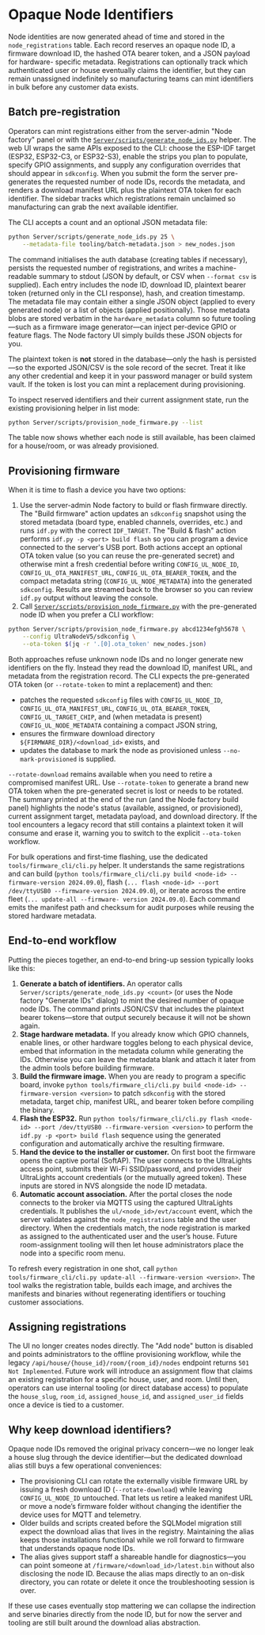 # Opaque Node Identifiers

Node identities are now generated ahead of time and stored in the
`node_registrations` table. Each record reserves an opaque node ID, a firmware
download ID, the hashed OTA bearer token, and a JSON payload for hardware-
specific metadata. Registrations can optionally track which authenticated user
or house eventually claims the identifier, but they can remain unassigned
indefinitely so manufacturing teams can mint identifiers in bulk before any
customer data exists.

## Batch pre-registration

Operators can mint registrations either from the server-admin "Node factory"
panel or with the
[`Server/scripts/generate_node_ids.py`](../scripts/generate_node_ids.py) helper.
The web UI wraps the same APIs exposed to the CLI: choose the ESP-IDF target
(ESP32, ESP32-C3, or ESP32-S3), enable the strips you plan to populate, specify
GPIO assignments, and supply any configuration overrides that should appear in
`sdkconfig`. When you submit the form the server pre-generates the requested
number of node IDs, records the metadata, and renders a download manifest URL
plus the plaintext OTA token for each identifier. The sidebar tracks which
registrations remain unclaimed so manufacturing can grab the next available
identifier.

The CLI accepts a count and an optional JSON metadata file:

```bash
python Server/scripts/generate_node_ids.py 25 \
    --metadata-file tooling/batch-metadata.json > new_nodes.json
```

The command initialises the auth database (creating tables if necessary),
persists the requested number of registrations, and writes a machine-readable
summary to stdout (JSON by default, or CSV when `--format csv` is supplied).
Each entry includes the node ID, download ID, plaintext bearer token (returned
only in the CLI response), hash, and creation timestamp. The metadata file may
contain either a single JSON object
(applied to every generated node) or a list of objects (applied positionally).
Those metadata blobs are stored verbatim in the `hardware_metadata` column so
future tooling—such as a firmware image generator—can inject per-device GPIO or
feature flags. The Node factory UI simply builds these JSON objects for you.

The plaintext token is **not** stored in the database—only the hash is
persisted—so the exported JSON/CSV is the sole record of the secret. Treat it
like any other credential and keep it in your password manager or build system
vault. If the token is lost you can mint a replacement during provisioning.

To inspect reserved identifiers and their current assignment state, run the
existing provisioning helper in list mode:

```bash
python Server/scripts/provision_node_firmware.py --list
```

The table now shows whether each node is still available, has been claimed for a
house/room, or was already provisioned.

## Provisioning firmware

When it is time to flash a device you have two options:

1. Use the server-admin Node factory to build or flash firmware directly. The
   "Build firmware" action updates an `sdkconfig` snapshot using the stored
   metadata (board type, enabled channels, overrides, etc.) and runs `idf.py`
   with the correct `IDF_TARGET`. The "Build & flash" action performs
   `idf.py -p <port> build flash` so you can program a device connected to the
   server's USB port. Both actions accept an optional OTA token value (so you
   can reuse the pre-generated secret) and otherwise mint a fresh credential
   before writing `CONFIG_UL_NODE_ID`,
   `CONFIG_UL_OTA_MANIFEST_URL`, `CONFIG_UL_OTA_BEARER_TOKEN`, and the compact
   metadata string (`CONFIG_UL_NODE_METADATA`) into the generated `sdkconfig`.
   Results are streamed back to the browser so you can review `idf.py` output
   without leaving the console.
2. Call [`Server/scripts/provision_node_firmware.py`](../scripts/provision_node_firmware.py)
   with the pre-generated node ID when you prefer a CLI workflow:

```bash
python Server/scripts/provision_node_firmware.py abcd1234efgh5678 \
    --config UltraNodeV5/sdkconfig \
    --ota-token $(jq -r '.[0].ota_token' new_nodes.json)
```

Both approaches refuse unknown node IDs and no longer generate new identifiers
on the fly. Instead they read the download ID, manifest URL, and metadata from
the registration record. The CLI expects the pre-generated OTA token (or
`--rotate-token` to mint a replacement) and then:

* patches the requested `sdkconfig` files with
  `CONFIG_UL_NODE_ID`, `CONFIG_UL_OTA_MANIFEST_URL`,
  `CONFIG_UL_OTA_BEARER_TOKEN`, `CONFIG_UL_TARGET_CHIP`, and (when metadata is
  present) `CONFIG_UL_NODE_METADATA` containing a compact JSON string,
* ensures the firmware download directory `${FIRMWARE_DIR}/<download_id>` exists,
  and
* updates the database to mark the node as provisioned unless
  `--no-mark-provisioned` is supplied.

`--rotate-download` remains available when you need to retire a compromised
manifest URL. Use `--rotate-token` to generate a brand new OTA token when the
pre-generated secret is lost or needs to be rotated. The summary printed at the
end of the run (and the Node factory build panel) highlights the node's status
(available, assigned, or provisioned), current assignment target, metadata
payload, and download directory. If the tool encounters a legacy record that
still contains a plaintext token it will consume and erase it, warning you to
switch to the explicit `--ota-token` workflow.

For bulk operations and first-time flashing, use the dedicated
`tools/firmware_cli/cli.py` helper. It understands the same registrations and can
build (`python tools/firmware_cli/cli.py build <node-id> --firmware-version
2024.09.0`), flash (`... flash <node-id> --port /dev/ttyUSB0 --firmware-version
2024.09.0`), or iterate across the entire fleet (`... update-all --firmware-
version 2024.09.0`). Each command emits the manifest path and checksum for audit
purposes while reusing the stored hardware metadata.

## End-to-end workflow

Putting the pieces together, an end-to-end bring-up session typically looks like
this:

1. **Generate a batch of identifiers.** An operator calls
   `Server/scripts/generate_node_ids.py <count>` (or uses the Node factory
   "Generate IDs" dialog) to mint the desired number of opaque node IDs. The
   command prints JSON/CSV that includes the plaintext bearer tokens—store that
   output securely because it will not be shown again.
2. **Stage hardware metadata.** If you already know which GPIO channels, enable
   lines, or other hardware toggles belong to each physical device, embed that
   information in the metadata column while generating the IDs. Otherwise you can
   leave the metadata blank and attach it later from the admin tools before
   building firmware.
3. **Build the firmware image.** When you are ready to program a specific board,
   invoke `python tools/firmware_cli/cli.py build <node-id> --firmware-version
   <version>` to patch `sdkconfig` with the stored metadata, target chip,
   manifest URL, and bearer token before compiling the binary.
4. **Flash the ESP32.** Run `python tools/firmware_cli/cli.py flash <node-id>
   --port /dev/ttyUSB0 --firmware-version <version>` to perform the
   `idf.py -p <port> build flash` sequence using the generated configuration and
   automatically archive the resulting firmware.
5. **Hand the device to the installer or customer.** On first boot the firmware
   opens the captive portal (SoftAP). The user connects to the UltraLights access
   point, submits their Wi-Fi SSID/password, and provides their UltraLights
   account credentials (or the mutually agreed token). These inputs are stored in
   NVS alongside the node ID metadata.
6. **Automatic account association.** After the portal closes the node connects
   to the broker via MQTTS using the captured UltraLights credentials. It publishes
   the `ul/<node_id>/evt/account` event, which the server validates against the
   `node_registrations` table and the user directory. When the credentials match,
   the node registration is marked as assigned to the authenticated user and the
   user’s house. Future room-assignment tooling will then let house administrators
   place the node into a specific room menu.

To refresh every registration in one shot, call `python tools/firmware_cli/cli.py
update-all --firmware-version <version>`. The tool walks the registration table,
builds each image, and archives the manifests and binaries without regenerating
identifiers or touching customer associations.

## Assigning registrations

The UI no longer creates nodes directly. The "Add node" button is disabled and
points administrators to the offline provisioning workflow, while the legacy
`/api/house/{house_id}/room/{room_id}/nodes` endpoint returns
`501 Not Implemented`. Future work will introduce an assignment flow that claims
an existing registration for a specific house, user, and room. Until then,
operators can use internal tooling (or direct database access) to populate the
`house_slug`, `room_id`, `assigned_house_id`, and `assigned_user_id` fields once
a device is tied to a customer.

## Why keep download identifiers?

Opaque node IDs removed the original privacy concern—we no longer leak a house
slug through the device identifier—but the dedicated download alias still buys a
few operational conveniences:

* The provisioning CLI can rotate the externally visible firmware URL by issuing
  a fresh download ID (`--rotate-download`) while leaving
  `CONFIG_UL_NODE_ID` untouched. That lets us retire a leaked manifest URL or
  move a node’s firmware folder without changing the identifier the device uses
  for MQTT and telemetry.
* Older builds and scripts created before the SQLModel migration still expect the
  download alias that lives in the registry. Maintaining the alias keeps those
  installations functional while we roll forward to firmware that understands
  opaque node IDs.
* The alias gives support staff a shareable handle for diagnostics—you can point
  someone at `/firmware/<download_id>/latest.bin` without also disclosing the
  node ID. Because the alias maps directly to an on-disk directory, you can
  rotate or delete it once the troubleshooting session is over.

If these use cases eventually stop mattering we can collapse the indirection and
serve binaries directly from the node ID, but for now the server and tooling are
still built around the download alias abstraction.
